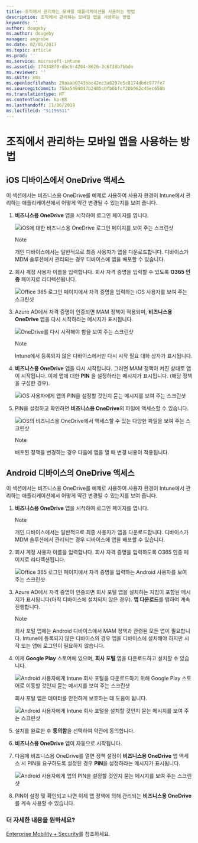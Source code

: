 ```yaml
---
title: 조직에서 관리하는 모바일 애플리케이션을 사용하는 방법
description: 조직에서 관리하는 모바일 앱을 사용하는 방법
keywords: ''
author: dougeby
ms.author: dougeby
manager: angrobe
ms.date: 02/01/2017
ms.topic: article
ms.prod: ''
ms.service: microsoft-intune
ms.assetid: 174348f0-dbc6-4204-8626-3c6f38b7bbde
ms.reviewer: ''
ms.suite: ems
ms.openlocfilehash: 29aaab0743bbc42ec3a6297e5c8174dbdc977fe7
ms.sourcegitcommit: 75ba5494047b2405c0fb6bfcf20b962c45ec658b
ms.translationtype: HT
ms.contentlocale: ko-KR
ms.lasthandoff: 11/06/2018
ms.locfileid: "51196511"
---
```

# <a name="how-to-use-mobile-apps-managed-by-your-organization"></a>조직에서 관리하는 모바일 앱을 사용하는 방법

## <a name="accessing-onedrive-on-an-ios-device"></a>iOS 디바이스에서 OneDrive 액세스

이 섹션에서는 비즈니스용 OneDrive를 예제로 사용하여 사용자 환경이 Intune에서 관리하는 애플리케이션에서 어떻게 약간 변경될 수 있는지를 보여 줍니다.

1. **비즈니스용 OneDrive** 앱을 시작하여 로그인 페이지를 엽니다.

   ![iOS에 대한 비즈니스용 OneDrive 로그인 페이지를 보여 주는 스크린샷](./media/ft-useMngdApps-1-launchOnedrive.png)
   > [!NOTE]
   > 개인 디바이스에서는 일반적으로 최종 사용자가 앱을 다운로드합니다. 디바이스가 MDM 솔루션에서 관리되는 경우 디바이스에 앱을 배포할 수 있습니다.

2. 회사 계정 사용자 이름을 입력합니다. 회사 자격 증명을 입력할 수 있도록 **O365 인증** 페이지로 리디렉션됩니다.

   ![Office 365 로그인 페이지에서 자격 증명을 입력하는 iOS 사용자를 보여 주는 스크린샷](./media/ft-useMngdApps-2-enterName.png)
3. Azure AD에서 자격 증명이 인증되면 MAM 정책이 적용되며, **비즈니스용 OneDrive** 앱을 다시 시작하라는 메시지가 표시됩니다.

   ![OneDrive를 다시 시작해야 함을 보여 주는 스크린샷](./media/ft-useMngdApps-3-restart.png)
   > [!NOTE]
   > Intune에서 등록되지 않은 디바이스에서만 다시 시작 필요 대화 상자가 표시됩니다.

4. **비즈니스용 OneDrive** 앱을 다시 시작합니다. 그러면 MAM 정책이 켜진 상태로 앱이 시작됩니다. 이제 앱에 대한 **PIN** 을 설정하라는 메시지가 표시됩니다. (해당 정책을 구성한 경우).

   ![iOS 사용자에게 앱의 PIN을 설정할 것인지 묻는 메시지를 보여 주는 스크린샷](./media/ft-useMngdApps-4-enterPIN.png)
5. PIN을 설정하고 확인하면 **비즈니스용 OneDrive**의 파일에 액세스할 수 있습니다.

   ![iOS의 비즈니스용 OneDrive에서 액세스할 수 있는 다양한 파일을 보여 주는 스크린샷](./media/ft-useMngdApps-5-accessFiles.png)
   > [!NOTE]
   > 배포된 정책을 변경하는 경우 다음에 앱을 열 때 변경 내용이 적용됩니다.

## <a name="accessing-onedrive-on-an-android-device"></a>Android 디바이스의 OneDrive 액세스

이 섹션에서는 비즈니스용 OneDrive를 예제로 사용하여 사용자 환경이 Intune에서 관리하는 애플리케이션에서 어떻게 약간 변경될 수 있는지를 보여 줍니다.
1. **비즈니스용 OneDrive** 앱을 시작하여 로그인 페이지를 엽니다.
   > [!NOTE]
   > 개인 디바이스에서는 일반적으로 최종 사용자가 앱을 다운로드합니다. 디바이스가 MDM 솔루션에서 관리되는 경우 디바이스에 앱을 배포할 수 있습니다.

2. 회사 계정 사용자 이름을 입력합니다. 회사 자격 증명을 입력하도록 O365 인증 페이지로 리디렉션됩니다.

   ![Office 365 로그인 페이지에서 자격 증명을 입력하는 Android 사용자를 보여 주는 스크린샷](./media/ft-useMngdApps-6-enterCreds.png)
3. Azure AD에서 자격 증명이 인증되면 회사 포털 앱을 설치하는 지침이 포함된 메시지가 표시됩니다(아직 디바이스에 설치되지 않은 경우). **앱 다운로드**를 탭하여 계속 진행합니다.
   > [!NOTE]
   > 회사 포털 앱에는 Android 디바이스에서 MAM 정책과 관련된 모든 앱이 필요합니다. Intune에 등록되지 않은 디바이스의 경우 앱을 디바이스에 설치해야 하지만 시작 또는 앱에 로그인이 필요하지 않습니다.

4. 이제 **Google Play** 스토어에 있으며, **회사 포털** 앱을 다운로드하고 설치할 수 있습니다.

   ![Android 사용자에게 Intune 회사 포털을 다운로드하기 위해 Google Play 스토어로 이동할 것인지 묻는 메시지를 보여 주는 스크린샷](./media/ft-useMngdApps-7-installPortal.png)

   회사 포털 앱은 데이터를 안전하게 보호하는 데 도움이 됩니다.

   ![Android 사용자에게 Intune 회사 포털을 설치할 것인지 묻는 메시지를 보여 주는 스크린샷](./media/ft-useMngdApps-8-intunePortal.png)

5. 설치를 완료한 후 **동의함**을 선택하여 약관에 동의합니다.
6. **비즈니스용 OneDrive** 앱이 자동으로 시작됩니다.
7. 다음에 비즈니스용 OneDrive를 열면 정책 설정이 **비즈니스용 OneDrive** 앱 액세스 시 PIN을 요구하도록 설정된 경우 **PIN**을 설정하라는 메시지가 표시됩니다.

   ![Android 사용자에게 앱의 PIN을 설정할 것인지 묻는 메시지를 보여 주는 스크린샷](./media/ft-useMngdApps-9-setNewPIN.png)
8. PIN이 설정 및 확인되고 나면 이제 앱 정책에 의해 관리되는 **비즈니스용 OneDrive**를 계속 사용할 수 있습니다.

### <a name="want-to-learn-more"></a>더 자세한 내용을 원하세요?

[Enterprise Mobility + Security](https://www.microsoft.com/en-us/server-cloud/enterprise-mobility/overview.aspx)를 참조하세요.
